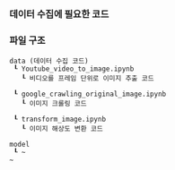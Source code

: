 ### 데이터 수집에 필요한 코드

### 파일 구조
```
data (데이터 수집 코드)
 ┖ Youtube_video_to_image.ipynb
   ┖ 비디오를 프레임 단위로 이미지 추출 코드

 ┖ google_crawling_original_image.ipynb
   ┖ 이미지 크롤링 코드

 ┖ transform_image.ipynb
   ┖ 이미지 해상도 변환 코드

model
 ┖ ~
~
```
